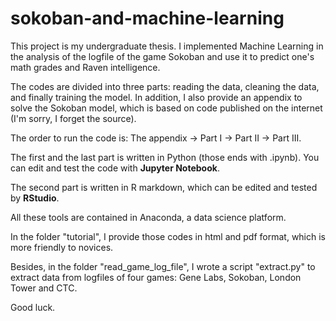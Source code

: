 # sokoban-and-machine-learning

This project is my undergraduate thesis. I implemented Machine Learning in the analysis of the logfile of the game Sokoban and use it
to predict one's math grades and Raven intelligence.

The codes are divided into three parts: reading the data, cleaning the data, and finally training the model. In addition, I also provide 
an appendix to solve the Sokoban model, which is based on code published on the internet (I'm sorry, I forget the source). 

The order to run the code is: The appendix -> Part I -> Part II -> Part III.

The first and the last part is written in Python (those ends with .ipynb). You can edit and test the code with **Jupyter Notebook**.

The second part is written in R markdown, which can be edited and tested by **RStudio**.

All these tools are contained in Anaconda, a data science platform.

In the folder "tutorial", I provide those codes in html and pdf format, which is more friendly to novices.

Besides, in the folder "read_game_log_file", I wrote a script "extract.py" to extract data from logfiles of four games: Gene Labs, Sokoban, London Tower and CTC.

Good luck.

